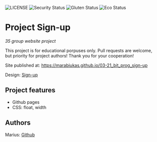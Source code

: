![LICENSE](https://img.shields.io/badge/license-MIT-blue.svg?style=flat-square)
![Security Status](https://img.shields.io/security-headers?label=Security&url=https%3A%2F%2Fgithub.com&style=flat-square)
![Gluten Status](https://img.shields.io/badge/Gluten-Free-green.svg)
![Eco Status](https://img.shields.io/badge/ECO-Friendly-green.svg)

# Project Sign-up

_35 group website project_

This project is for educational porpuses only. Pull requests are welcome, but priority for project authors! Thank you for your cooperation!

Site published at: https://marabiukas.github.io/03-21_bit_prog_sign-up

Design: [Sign-up](https://cdn.discordapp.com/attachments/850245533838868480/850246368214908970/day1dr.png)

## Project features

-   Github pages
-   CSS: float, width

## Authors

Marius: [Github](https://github.com/Marabiukas)